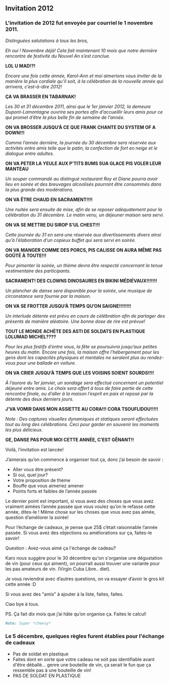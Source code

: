 ## Invitation 2012

### L'invitation de 2012 fut envoyée par courriel le 1 novembre 2011. 

*Distinguées salutations à tous les bros,*

*Eh oui ! Novembre déjà! Cela fait maintenant 10 mois que notre dernière rencontre de festivité du Nouvel An s’est conclue.*

**LOL U MAD!?!**

*Encore une fois cette année, Karol-Ann et moi aimerions vous inviter de la manière la plus cordiale qu’il soit, à la célébration de la nouvelle année qui arrivera, c’est-à-dire 2012!*

**ÇA VA BRASSER EN TABARNAK!**

*Les 30 et 31 décembre 2011, ainsi que le 1er janvier 2012, la demeure Dupont-Lamontagne ouvrira ses portes afin d’accueillir leurs amis pour ce qui promet d’être la plus belle fin de semaine de l’année.*

**ON VA BROSSER JUSQU’À CE QUE FRANK CHANTE DU SYSTEM OF A DOWN!!!**

*Comme l’année dernière, la journée du 30 décembre sera réservée aux activités entre amis telle que le patin, la confection de fort en neige et le dialogue entre adultes.*

**ON VA PETER LA YEULE AUX P’TITS BUMS SUA GLACE PIS VOLER LEUR MANTEAU**

*Un souper commandé au distingué restaurant Roy et Diane pourra avoir lieu en soirée et des breuvages alcoolisés pourront être consommés dans la plus grande des modérations.*

**ON VA ÊTRE CHAUD EN SACRAMENT!!!!**

*Une nuitée sera ensuite de mise, afin de se reposer adéquatement pour la célébration du 31 décembre. Le matin venu, un déjeuner maison sera servi.*

**ON VA SE METTRE DU SIROP S’UL CHEST!!!**

*Cette journée du 31 en sera une réservée aux divertissements divers ainsi qu’à l’élaboration d’un copieux buffet qui sera servi en soirée.*

**ON VA MANGER COMME DES PORCS, PIS CALISSE ON AURA MÊME PAS GOÛTÉ À TOUTE!!!**

*Pour pimenter la soirée, un thème devra être respecté concernant la tenue vestimentaire des participants.*

**SACRAMENT! DES CLOWNS DINOSAURES EN BIKINI MÉDIÉVAUX!!!!!!!**

*Un plancher de danse sera disponible pour la soirée, une musique de circonstance sera fournie par la maison.*

**ON VA SE FROTTER JUSQU’À TEMPS QU’ON SAIGNE!!!!!!!!**

*Un interlude détente est prévu en cours de célébration afin de partager des présents de manière aléatoire. Une bonne dose de rire est prévue!*

**TOUT LE MONDE ACHÈTE DES ASTI DE SOLDATS EN PLASTIQUE LOLUMAD MICHEL????**

*Pour les plus festifs d’entre vous, la fête se poursuivra jusqu’aux petites heures du matin. Encore une fois, la maison offre l’hébergement pour les gens dont les capacités physiques et mentales ne seraient plus au rendez-vous pour une ballade en voiture.*

**ON VA CRIER JUSQU’À TEMPS QUE LES VOISINS SOIENT SOURDS!!!!**

*À l’aurore du 1er janvier, un sondage sera effectué concernant un potentiel déjeuné entre amis. Le choix sera offert à tous de faire partie de cette rencontre finale, ou d’aller à la maison l’esprit en paix et reposé par la détente des deux derniers jours.*

**J’VA VOMIR DANS MON ASSIETTE AU CORA!!! CORA TSOUFLIDOU!!!!!**

*Note : Des captures visuelles dynamiques et statiques seront effectuées tout au long des célébrations. Ceci pour garder en souvenir les moments les plus délicieux.*

**GE, DANSE PAS POUR MOI CETTE ANNÉE, C’EST GÊNANT!!**

Voilà, l’invitation est lancée!

J’aimerais qu’on commence à organiser tout ça, donc j’ai besoin de savoir :

- Aller vous être présent?
- Si oui, quel jour?
- Votre proposition de thème
- Bouffe que vous aimeriez amener
- Points forts et faibles de l’année passée

Le dernier point est important, si vous avez des choses que vous avez vraiment aimées l’année passée que vous voulez qu’on le refasse cette année, dites-le ! Même chose sur les choses que vous avez pas aimée, question d’améliorer la soirée!

Pour l’échange de cadeaux, je pense que 25$ c’était raisonnable l’année passée. Si vous avez des objections ou améliorations sur ça, faites-le savoir!

Question : Avez-vous aimé ça l'échange de cadeau?

Karo nous suggère pour le 30 décembre qu'on s'organise une dégustation de vin (pour ceux qui aiment), on pourrait aussi trouver une variante pour les pas amateurs de vin. (Virgin Cuba Libre.. diet).

Je vous reviendrai avec d’autres questions, on va essayer d’avoir le gros kit cette année :D

Si vous avez des "amis" à ajouter à la liste, faites, faites.

Ciao bye à tous.

PS. Ça fait dix mois que j’ai hâte qu’on organise ça. Faites le calcul!
```markdown
Note: Super *cheesy*
```
### Le 5 décembre, quelques règles furent établies pour l'échange de cadeaux
- Pas de soldat en plastique
- Faites dont en sorte que votre cadeau ne soit pas identifiable avant d'être déballé... genre une bouteille de vin, ça serait le fun que ça ressemble pas à une bouteille de vin!
- PAS DE SOLDAT EN PLASTIQUE

